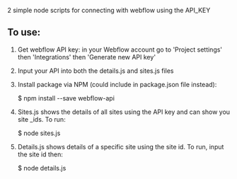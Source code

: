 2 simple node scripts for connecting with webflow using the API_KEY

## To use: ##

1. Get webflow API key: in your Webflow account go to 'Project settings' then 'Integrations' then 'Generate new API key'
2. Input your API into both the details.js and sites.js files
3. Install package via NPM (could include in package.json file instead):
    
    $ npm install --save webflow-api

4. Sites.js shows the details of all sites using the API key and can show you site _ids. To run:

    $ node sites.js

5. Details.js shows details of a specific site using the site id. To run, input the site id then:

    $ node details.js